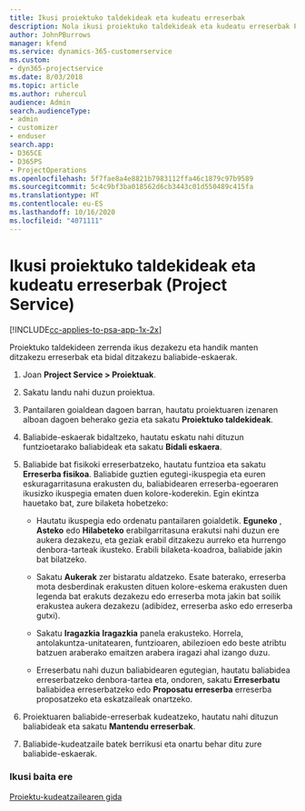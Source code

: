 ```yaml
---
title: Ikusi proiektuko taldekideak eta kudeatu erreserbak
description: Nola ikusi proiektuko taldekideak eta kudeatu erreserbak Project Service-n
author: JohnPBurrows
manager: kfend
ms.service: dynamics-365-customerservice
ms.custom:
- dyn365-projectservice
ms.date: 8/03/2018
ms.topic: article
ms.author: ruhercul
audience: Admin
search.audienceType:
- admin
- customizer
- enduser
search.app:
- D365CE
- D365PS
- ProjectOperations
ms.openlocfilehash: 5f7fae8a4e8821b7983112ffa46c1879c97b9589
ms.sourcegitcommit: 5c4c9bf3ba018562d6cb3443c01d550489c415fa
ms.translationtype: HT
ms.contentlocale: eu-ES
ms.lasthandoff: 10/16/2020
ms.locfileid: "4071111"
---
```

# <a name="view-project-team-members-and-manage-bookings-project-service"></a>Ikusi proiektuko taldekideak eta kudeatu erreserbak (Project Service)

[!INCLUDE[cc-applies-to-psa-app-1x-2x](../includes/cc-applies-to-psa-app-1x-2x.md)]

Proiektuko taldekideen zerrenda ikus dezakezu eta handik manten ditzakezu erreserbak eta bidal ditzakezu baliabide-eskaerak.  
  
1.  Joan **Project Service > Proiektuak**.  
  
2.  Sakatu landu nahi duzun proiektua.  
  
3.  Pantailaren goialdean dagoen barran, hautatu proiektuaren izenaren alboan dagoen beherako gezia eta sakatu **Proiektuko taldekideak**.  
  
4.  Baliabide-eskaerak bidaltzeko, hautatu eskatu nahi dituzun funtzioetarako baliabideak eta sakatu **Bidali eskaera**.  
  
5.  Baliabide bat fisikoki erreserbatzeko, hautatu funtzioa eta sakatu **Erreserba fisikoa**. Baliabide guztien egutegi-ikuspegia eta euren eskuragarritasuna erakusten du, baliabidearen erreserba-egoeraren ikusizko ikuspegia ematen duen kolore-koderekin. Egin ekintza hauetako bat, zure bilaketa hobetzeko:  
  
    -   Hautatu ikuspegia edo ordenatu pantailaren goialdetik. **Eguneko** , **Asteko** edo **Hilabeteko** erabilgarritasuna erakutsi nahi duzun ere aukera dezakezu, eta geziak erabil ditzakezu aurreko eta hurrengo denbora-tarteak ikusteko. Erabili bilaketa-koadroa, baliabide jakin bat bilatzeko.  
  
    -   Sakatu **Aukerak** zer bistaratu aldatzeko. Esate baterako, erreserba mota desberdinak erakusten dituen kolore-eskema erakusten duen legenda bat erakuts dezakezu edo erreserba mota jakin bat soilik erakustea aukera dezakezu (adibidez, erreserba asko edo erreserba gutxi).  
  
    -   Sakatu **Iragazkia** **Iragazkia** panela erakusteko. Horrela, antolakuntza-unitatearen, funtzioaren, abilezioen edo beste atribtu batzuen araberako emaitzen arabera iragazi ahal izango duzu.  
  
    -   Erreserbatu nahi duzun baliabidearen egutegian, hautatu baliabidea erreserbatzeko denbora-tartea eta, ondoren, sakatu **Erreserbatu** baliabidea erreserbatzeko edo **Proposatu erreserba** erreserba proposatzeko eta eskatzaileak onartzeko.  
  
6.  Proiektuaren baliabide-erreserbak kudeatzeko, hautatu nahi dituzun baliabideak eta sakatu **Mantendu erreserbak**.  
  
7.  Baliabide-kudeatzaile batek berrikusi eta onartu behar ditu zure baliabide-eskaerak.  
  
### <a name="see-also"></a>Ikusi baita ere  
 [Proiektu-kudeatzailearen gida](../psa/project-manager-guide.md)
